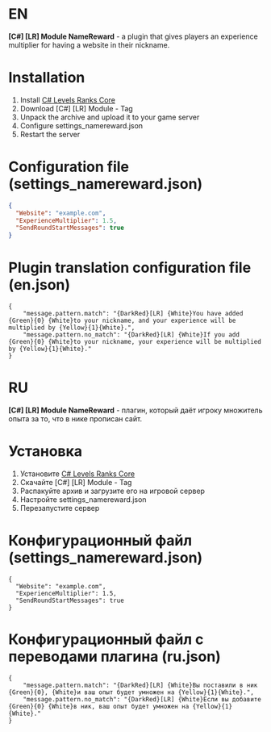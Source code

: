 # EN
**[C#] [LR] Module NameReward** - a plugin that gives players an experience multiplier for having a website in their nickname.

# Installation
1. Install [C# Levels Ranks Core](https://github.com/ABKAM2023/CS2-LevelsRanks-Core/tree/v1.0)
2. Download [C#] [LR] Module - Tag
3. Unpack the archive and upload it to your game server
4. Configure settings_namereward.json
5. Restart the server

# Configuration file (settings_namereward.json)
```json
{
  "Website": "example.com",
  "ExperienceMultiplier": 1.5,
  "SendRoundStartMessages": true
}
```

# Plugin translation configuration file (en.json)
```
{
    "message.pattern.match": "{DarkRed}[LR] {White}You have added {Green}{0} {White}to your nickname, and your experience will be multiplied by {Yellow}{1}{White}.",
    "message.pattern.no_match": "{DarkRed}[LR] {White}If you add {Green}{0} {White}to your nickname, your experience will be multiplied by {Yellow}{1}{White}."
}
```

# RU
**[C#] [LR] Module NameReward** - плагин, который даёт игроку множитель опыта за то, что в нике прописан сайт.

# Установка
1. Установите [C# Levels Ranks Core](https://github.com/ABKAM2023/CS2-LevelsRanks-Core/tree/v1.0)
2. Скачайте [C#] [LR] Module - Tag
3. Распакуйте архив и загрузите его на игровой сервер
4. Настройте settings_namereward.json
5. Перезапустите сервер

# Конфигурационный файл (settings_namereward.json)
```
{
  "Website": "example.com",
  "ExperienceMultiplier": 1.5,
  "SendRoundStartMessages": true
}
```

# Конфигурационный файл с переводами плагина (ru.json)
```
{
    "message.pattern.match": "{DarkRed}[LR] {White}Вы поставили в ник {Green}{0}, {White}и ваш опыт будет умножен на {Yellow}{1}{White}.",
    "message.pattern.no_match": "{DarkRed}[LR] {White}Если вы добавите {Green}{0} {White}в ник, ваш опыт будет умножен на {Yellow}{1}{White}."
}
```
